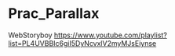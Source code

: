 # Prac_Parallax

WebStoryboy https://www.youtube.com/playlist?list=PL4UVBBIc6giI5DyNcvxlV2myMJsEiynse